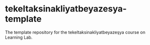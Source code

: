 # tekeltaksinakliyatbeyazesya-template
The template repository for the tekeltaksinakliyatbeyazeşya course on Learning Lab.
